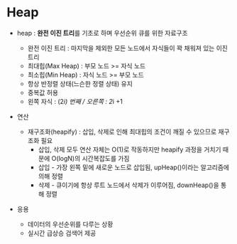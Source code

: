 # Heap

- heap : **완전 이진 트리**를 기초로 하며 우선순위 큐를 위한 자료구조
  - 완전 이진 트리 : 마지막을 제외한 모든 노드에서 자식들이 꽉 채워져 있는 이진 트리
  - 최대힙(Max Heap) : 부모 노드 >= 자식 노드
  - 최소힙(Min Heap) : 자식 노드 >= 부모 노드
  - 항상 반정렬 상태(느슨한 정렬 상태) 유지
  - 중복값 허용
  - 왼쪽 자식 : (2*i) 번째  / 오른쪽 : 2*i +1

- 연산
  - 재구조화(heapify) : 삽입, 삭제로 인해 최대힙의 조건이 깨질 수 있으므로 재구조화 필요
    - 삽입, 삭제 모두 연산 자체는 O(1)로 작동하지만 heapify 과정을 거치기 때문에 O(logN)의 시간복잡도를 가짐
    - 삽입 - 가장 왼쪽 밑에 새로운 노드로 삽입됨, upHeap()이라는 알고리즘에 의해 정렬
    - 삭제 - 큐이기에 항상 루트 노드에서 삭제가 이루어짐, downHeap()을 통해 정렬
- 응용
  - 데이터의 우선순위를 다루는 상황
  - 실시간 급상승 검색어 제공